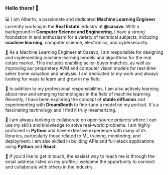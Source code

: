 ### Hello there! 👋

💻 I am Alberto, a passionate and dedicated **Machine Learning Engineer** currently working in the **Real Estate** industry at **@casavo**. With a background in **Computer Science and Engineering**, I have a strong foundation in and enthusiasm for a variety of technical subjects, including **machine learning**, computer science, electronics, and cybersecurity.

🦄 As a Machine Learning Engineer at Casavo, I am responsible for designing and implementing machine learning models and algorithms for the real estate market. This includes enabling seller-buyer matches, as well as improving our proprietary AVM and computer vision models for real-time seller home valuation and analysis. I am dedicated to my work and always looking for ways to learn and grow in my field.

🧪 In addition to my professional responsibilities, I am also actively learning about new and emerging technologies in the field of machine learning. Recently, I have been exploring the concept of **stable diffusion** and experimenting with **DreamBooth** to fine-tune a model on my portrait. It's a fascinating technology and I find it truly mesmerizing.

👫 I am always looking to collaborate on open source projects where I can use my skills and knowledge to solve real-world problems. I am highly proficient in **Python** and have extensive experience with many of its libraries, particularly those related to ML training, monitoring, and deployment. I am also skilled in building APIs and full-stack applications using **Python** and **React**.

📧 If you'd like to get in touch, the easiest way to reach me is through the email address listed on my profile. I welcome the opportunity to connect and collaborate with others in the industry.
